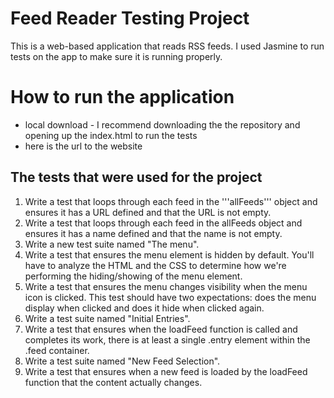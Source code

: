 # Feed Reader Testing Project

This is a web-based application that reads RSS feeds. I used Jasmine to run tests on the app to make sure it is running properly.

# How to run the application

- local download - I recommend downloading the the repository and opening up the index.html to run the tests
- here is the url to the website

## The tests that were used for the project

1. Write a test that loops through each feed in the '''allFeeds''' object and ensures it has a URL defined and that the URL is not empty.
2. Write a test that loops through each feed in the allFeeds object and ensures it has a name defined and that the name is not empty.
3. Write a new test suite named "The menu".
4. Write a test that ensures the menu element is hidden by default. You'll have to analyze the HTML and the CSS to determine how we're performing the hiding/showing of the menu element.
5. Write a test that ensures the menu changes visibility when the menu icon is clicked. This test should have two expectations: does the menu display when clicked and does it hide when clicked again.
6. Write a test suite named "Initial Entries".
7. Write a test that ensures when the loadFeed function is called and completes its work, there is at least a single .entry element within the .feed container.
8. Write a test suite named "New Feed Selection".
9. Write a test that ensures when a new feed is loaded by the loadFeed function that the content actually changes.
